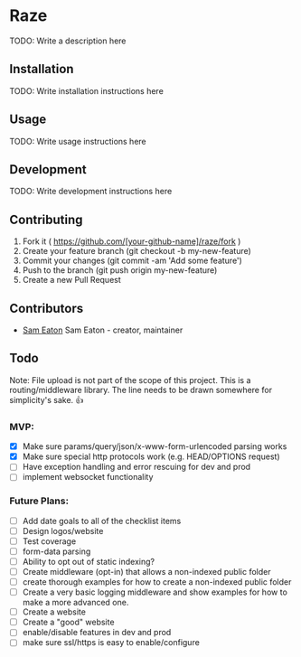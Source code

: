 # Raze

TODO: Write a description here

## Installation

TODO: Write installation instructions here

## Usage

TODO: Write usage instructions here

## Development

TODO: Write development instructions here

## Contributing

1. Fork it ( https://github.com/[your-github-name]/raze/fork )
2. Create your feature branch (git checkout -b my-new-feature)
3. Commit your changes (git commit -am 'Add some feature')
4. Push to the branch (git push origin my-new-feature)
5. Create a new Pull Request

## Contributors

- [Sam Eaton](https://github.com/samueleaton) Sam Eaton - creator, maintainer

## Todo

Note: File upload is not part of the scope of this project. This is a routing/middleware library. The line needs to be drawn somewhere for simplicity's sake. 👍

### MVP:

- [x] Make sure params/query/json/x-www-form-urlencoded parsing works
- [x] Make sure special http protocols work (e.g. HEAD/OPTIONS request)
- [ ] Have exception handling and error rescuing for dev and prod
- [ ] implement websocket functionality

### Future Plans:

- [ ] Add date goals to all of the checklist items
- [ ] Design logos/website
- [ ] Test coverage
- [ ] form-data parsing
- [ ] Ability to opt out of static indexing?
- [ ] Create middleware (opt-in) that allows a non-indexed public folder
- [ ] create thorough examples for how to create a non-indexed public folder
- [ ] Create a very basic logging middleware and show examples for how to make a more advanced one.
- [ ] Create a website
- [ ] Create a "good" website
- [ ] enable/disable features in dev and prod
- [ ] make sure ssl/https is easy to enable/configure
